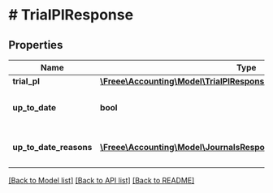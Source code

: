 # # TrialPlResponse

## Properties

Name | Type | Description | Notes
------------ | ------------- | ------------- | -------------
**trial_pl** | [**\Freee\Accounting\Model\TrialPlResponseTrialPl**](TrialPlResponseTrialPl.md) |  |
**up_to_date** | **bool** | 集計結果が最新かどうか |
**up_to_date_reasons** | [**\Freee\Accounting\Model\JournalsResponseJournalsUpToDateReasons[]**](JournalsResponseJournalsUpToDateReasons.md) | 集計が最新でない場合の要因情報 | [optional]

[[Back to Model list]](../../README.md#models) [[Back to API list]](../../README.md#endpoints) [[Back to README]](../../README.md)
